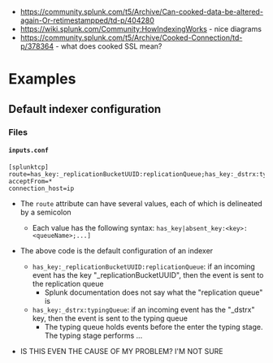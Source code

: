 - https://community.splunk.com/t5/Archive/Can-cooked-data-be-altered-again-Or-retimestampped/td-p/404280
- https://wiki.splunk.com/Community:HowIndexingWorks - nice diagrams
- https://community.splunk.com/t5/Archive/Cooked-Connection/td-p/378364 - what does cooked SSL mean?
# Examples
## Default indexer configuration
### Files
#### `inputs.conf`
```
[splunktcp]
route=has_key:_replicationBucketUUID:replicationQueue;has_key:_dstrx:typingQueue;has_key:_linebreaker:indexQueue;absent_key:_linebreaker:parsingQueue
acceptFrom=*
connection_host=ip
```
- The `route` attribute can have several values, each of which is delineated by a semicolon
  - Each value has the following syntax: `has_key|absent_key:<key>:<queueName>;...]`
- The above code is the default configuration of an indexer
  - `has_key:_replicationBucketUUID:replicationQueue`: if an incoming event has the key "_replicationBucketUUID", then the event is sent to the
    replication queue
    - Splunk documentation does not say what the "replication queue" is
  - `has_key:_dstrx:typingQueue`: if an incoming event has the "_dstrx" key, then the event is sent to the typing queue
    - The typing queue holds events before the enter the typing stage. The typing stage performs ... 


- IS THIS EVEN THE CAUSE OF MY PROBLEM? I'M NOT SURE 